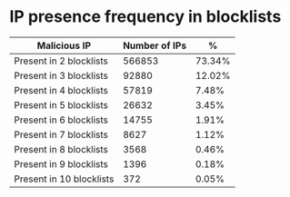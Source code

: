 # IP presence frequency in blocklists
| Malicious IP | Number of IPs | % |
|----|----|----|
| Present in 2 blocklists | 566853 | 73.34% |
| Present in 3 blocklists | 92880 | 12.02% |
| Present in 4 blocklists | 57819 | 7.48% |
| Present in 5 blocklists | 26632 | 3.45% |
| Present in 6 blocklists | 14755 | 1.91% |
| Present in 7 blocklists | 8627 | 1.12% |
| Present in 8 blocklists | 3568 | 0.46% |
| Present in 9 blocklists | 1396 | 0.18% |
| Present in 10 blocklists | 372 | 0.05% |
